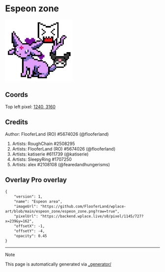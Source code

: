 # Espeon zone

<img src="././espeon_zone.png" height="200px" style="image-rendering: pixelated;" />

## Coords

Top left pixel: [1240, 3160](https://wplace.live/?lat=46.17550974637054&lng=21.311806309277333&zoom=16.475640118883295)

## Credits

Author: FlooferLand (RO) #5674026 (@flooferland)

1. Artists: RoughChain #2508295
2. Artists: FlooferLand (RO) #5674026 (@flooferland)
3. Artists: katiserie #611739 (@katiserie)
4. Artists: SleepyRing #1707250
5. Artists: alex #2108108 (@fearedandhungerisms)

## Overlay Pro overlay

```
{
    "version": 1,
    "name": "Espeon area",
    "imageUrl": "https://github.com/FlooferLand/wplace-art/blob/main/espeon_zone/espeon_zone.png?raw=true",
    "pixelUrl": "https://backend.wplace.live/s0/pixel/1145/727?x=239&y=162",
    "offsetX": -1,
    "offsetY": -4,
    "opacity": 0.45
}
```

---

> [!NOTE]
> This page is automatically generated via [_generator/](../_generator)